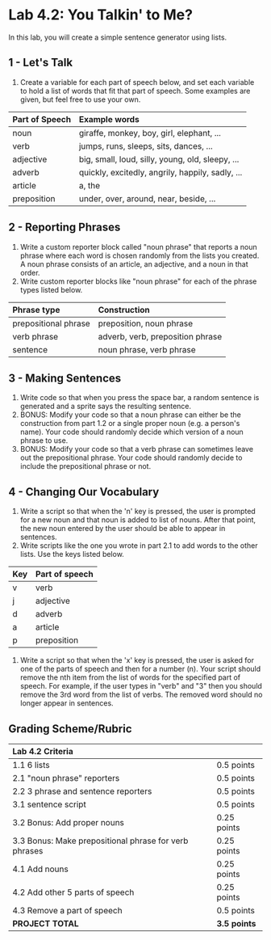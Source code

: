 # Lab 4.2: You Talkin' to Me?

In this lab, you will create a simple sentence generator using lists.

## 1 - Let's Talk

1. Create a variable for each part of speech below, and set each variable to hold a list of words that fit that part of speech.  Some examples are given, but feel free to use your own.

| Part of Speech | Example words |
| :--- | :--- |
| noun | giraffe, monkey, boy, girl, elephant, ... |
| verb | jumps, runs, sleeps, sits, dances, ... |
| adjective | big, small, loud, silly, young, old, sleepy, ... |
| adverb | quickly, excitedly, angrily, happily, sadly, ... |
| article | a, the |
| preposition | under, over, around, near, beside, ... |

## 2 - Reporting Phrases

1. Write a custom reporter block called "noun phrase" that reports a noun phrase where each word is chosen randomly from the lists you created. A noun phrase consists of an article, an adjective, and a noun in that order.
2. Write custom reporter blocks like "noun phrase" for each of the phrase types listed below.

| Phrase type | Construction |
| :--- | :--- |
| prepositional phrase | preposition, noun phrase |
| verb phrase | adverb, verb, preposition phrase |
| sentence | noun phrase, verb phrase |

## 3 - Making Sentences

1. Write code so that when you press the space bar, a random sentence is generated and a sprite says the resulting sentence.
2. BONUS: Modify your code so that a noun phrase can either be the construction from part 1.2 or a single proper noun \(e.g. a person's name\). Your code should randomly decide which version of a noun phrase to use.
3. BONUS: Modify your code so that a verb phrase can sometimes leave out the prepositional phrase. Your code should randomly decide to include the prepositional phrase or not.

## 4 - Changing Our Vocabulary

1. Write a script so that when the 'n' key is pressed, the user is prompted for a new noun and that noun is added to list of nouns. After that point, the new noun entered by the user should be able to appear in sentences.
2. Write scripts like the one you wrote in part 2.1 to add words to the other lists. Use the keys listed below.

| Key | Part of speech |
| :--- | :--- |
| v | verb |
| j | adjective |
| d | adverb |
| a | article |
| p | preposition |

1. Write a script so that when the 'x' key is pressed, the user is asked for one of the parts of speech and then for a number \(n\).  Your script should remove the nth item from the list of words for the specified part of speech.  For example, if the user types in "verb" and "3" then you should remove the 3rd word from the list of verbs.  The removed word should no longer appear in sentences.

## Grading Scheme/Rubric

| **Lab 4.2 Criteria** |  |
| :--- | :--- |
| 1.1 6 lists | 0.5 points |
| 2.1 "noun phrase" reporters | 0.5 points |
| 2.2 3 phrase and sentence reporters | 0.5 points |
| 3.1 sentence script | 0.5 points |
| 3.2 Bonus: Add proper nouns | 0.25 points |
| 3.3 Bonus: Make prepositional phrase for verb phrases | 0.25 points |
| 4.1 Add nouns | 0.25 points |
| 4.2 Add other 5 parts of speech | 0.25 points |
| 4.3 Remove a part of speech | 0.5 points |
| **PROJECT TOTAL** | **3.5 points** |

